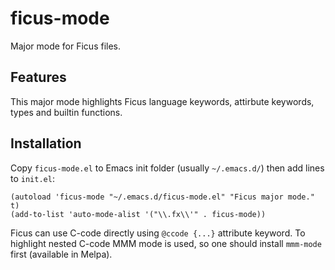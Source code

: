 # ficus-mode
Major mode for Ficus files.

## Features
This major mode highlights Ficus language keywords, attirbute keywords, types and builtin functions.

## Installation
Copy `ficus-mode.el` to Emacs init folder (usually `~/.emacs.d/`) then add lines to `init.el`:

```
(autoload 'ficus-mode "~/.emacs.d/ficus-mode.el" "Ficus major mode." t)
(add-to-list 'auto-mode-alist '("\\.fx\\'" . ficus-mode))
```

Ficus can use C-code directly using `@ccode {...}` attribute keyword. To highlight nested C-code MMM mode is used,
so one should install `mmm-mode` first (available in Melpa).

